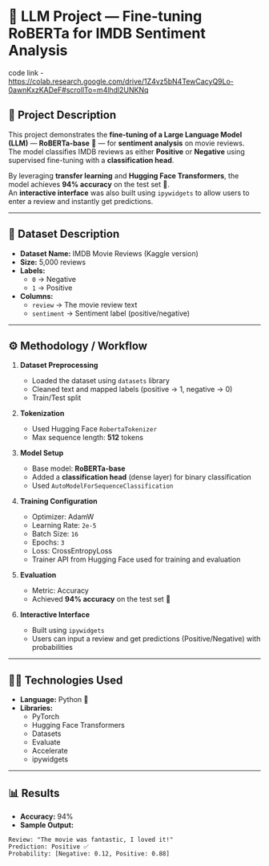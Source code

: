 # 📌 LLM Project — Fine-tuning RoBERTa for IMDB Sentiment Analysis  
code link -https://colab.research.google.com/drive/1Z4vz5bN4TewCacyQ9Lo-0awnKxzKADeF#scrollTo=m4lhdl2UNKNq
## 📖 Project Description  
This project demonstrates the **fine-tuning of a Large Language Model (LLM)** — **RoBERTa-base** 🤖 — for **sentiment analysis** on movie reviews.  
The model classifies IMDB reviews as either **Positive** or **Negative** using supervised fine-tuning with a **classification head**.  

By leveraging **transfer learning** and **Hugging Face Transformers**, the model achieves **94% accuracy** on the test set 🎯.  
An **interactive interface** was also built using `ipywidgets` to allow users to enter a review and instantly get predictions.  

---

## 📂 Dataset Description  
- **Dataset Name:** IMDB Movie Reviews (Kaggle version)  
- **Size:** 5,000 reviews  
- **Labels:**  
  - `0` → Negative  
  - `1` → Positive  
- **Columns:**  
  - `review` → The movie review text  
  - `sentiment` → Sentiment label (positive/negative)  

---

## ⚙️ Methodology / Workflow  
1. **Dataset Preprocessing**  
   - Loaded the dataset using `datasets` library  
   - Cleaned text and mapped labels (positive → 1, negative → 0)  
   - Train/Test split  

2. **Tokenization**  
   - Used Hugging Face `RobertaTokenizer`  
   - Max sequence length: **512** tokens  

3. **Model Setup**  
   - Base model: **RoBERTa-base**  
   - Added a **classification head** (dense layer) for binary classification  
   - Used `AutoModelForSequenceClassification`  

4. **Training Configuration**  
   - Optimizer: AdamW  
   - Learning Rate: `2e-5`  
   - Batch Size: `16`  
   - Epochs: `3`  
   - Loss: CrossEntropyLoss  
   - Trainer API from Hugging Face used for training and evaluation  

5. **Evaluation**  
   - Metric: Accuracy  
   - Achieved **94% accuracy** on the test set 🎯  

6. **Interactive Interface**  
   - Built using `ipywidgets`  
   - Users can input a review and get predictions (Positive/Negative) with probabilities  

---

## 🧑‍💻 Technologies Used  
- **Language:** Python 🐍  
- **Libraries:**  
  - PyTorch  
  - Hugging Face Transformers  
  - Datasets  
  - Evaluate  
  - Accelerate  
  - ipywidgets  

---

## 📊 Results  
- **Accuracy:** 94%  
- **Sample Output:**  

```text
Review: "The movie was fantastic, I loved it!"
Prediction: Positive ✅
Probability: [Negative: 0.12, Positive: 0.88]
